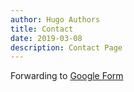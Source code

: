 ```yaml
---
author: Hugo Authors
title: Contact
date: 2019-03-08
description: Contact Page
---
```


Forwarding to [Google Form](https://docs.google.com/forms/d/e/1FAIpQLScrUCj-Ih0eP9i0s32wG85z-TXGxg_9HIQfnRYdwZ2rd7BMBg/viewform?usp=sf_link)